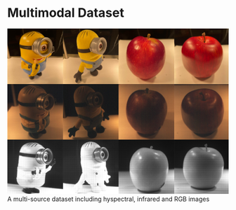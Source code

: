 # Multimodal Dataset
![image](https://github.com/spectral-3D-lab/multimodal-dataset/blob/main/multimodal_data/minions_apples.png)
<span styple="font-size:24px">A multi-source dataset including hyspectral, infrared and RGB images</span>
